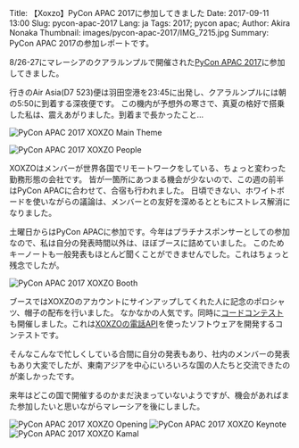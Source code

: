 Title: 【Xoxzo】PyCon APAC 2017に参加してきました
Date: 2017-09-11 13:00
Slug: pycon-apac-2017
Lang: ja
Tags: 2017; pycon apac; 
Author: Akira Nonaka
Thumbnail: images/pycon-apac-2017/IMG_7215.jpg
Summary: PyCon APAC 2017の参加レポートです。

8/26-27にマレーシアのクアラルンプルで開催された[PyCon APAC 2017](https://pycon.my/)に参加してきました。

行きのAir Asia(D7 523)便は羽田空港を23:45に出発し、クアラルンプルには朝の5:50に到着する深夜便です。
この機内が予想外の寒さで、真夏の格好で搭乗した私は、震えあがりました。到着まで長かったこと...

![PyCon APAC 2017 XOXZO Main Theme]({filename}/images/pycon-apac-2017/IMG_7162.jpg)

![PyCon APAC 2017 XOXZO People]({filename}/images/pycon-apac-2017/IMG_7215.jpg)

XOXZOはメンバーが世界各国でリモートワークをしている、ちょっと変わった勤務形態の会社です。
皆が一箇所にあつまる機会が少ないので、この週の前半はPyCon APACに合わせて、合宿も行われました。
日頃できない、ホワイトボードを使いながらの議論は、メンバーとの友好を深めるとともにストレス解消になりました。

土曜日からはPyCon APACに参加です。今年はプラチナスポンサーとしての参加なので、私は自分の発表時間以外は、ほぼブースに詰めていました。
このためキーノートも一般発表もほとんど聞くことができませんでした。これはちょっと残念でしたが。

![PyCon APAC 2017 XOXZO Booth]({filename}/images/pycon-apac-2017/IMG_7116.jpg)

ブースではXOXZOのアカウントにサインアップしてくれた人に記念のポロシャツ、帽子の配布を行いました。
なかなかの人気です。同時に[コードコンテスト](https://xoxzo.github.io/codecontest/)も開催しました。これは[XOXZOの電話API](http://docs.xoxzo.com/ja/voice.html)を使ったソフトウェアを開発するコンテストです。

そんなこんなで忙しくしている合間に自分の発表もあり、社内のメンバーの発表もあり大変でしたが、東南アジアを中心にいろいろな国の人たちと交流できたのが楽しかったです。

来年はどこの国で開催するのかまだ決まっていないようですが、機会があればまた参加したいと思いながらマレーシアを後にしました。

![PyCon APAC 2017 XOXZO Opening]({filename}/images/pycon-apac-2017/IMG_7148.jpg)
![PyCon APAC 2017 XOXZO Keynote]({filename}/images/pycon-apac-2017/IMG_7214.jpg)
![PyCon APAC 2017 XOXZO Kamal]({filename}/images/pycon-apac-2017/IMG_7227.jpg)
